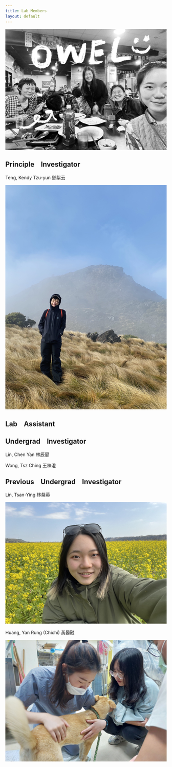 ```yaml
---
title: Lab Members
layout: default
---
```



![owel_photo](owel_photo.JPG)<br/>

## Principle &ensp; Investigator
Teng, Kendy Tzu-yun 鄧紫云

![PI_photo](PI_photo.jpeg)<br/>

## Lab &ensp; Assistant

## Undergrad &ensp; Investigator 

Lin, Chen Yan 林辰晏<br/>

Wong, Tsz Ching 王梓澄 


## Previous &ensp; Undergrad &ensp; Investigator 

Lin, Tsan-Ying 林粲英 

![Tsan_photo](Tsan_photo.jpg)<br/>

Huang, Yan Rung (Chichi) 黃晏融 

![Carol_photo_1](Carol_photo_1.jpeg)<br/>

<br/><br/>
